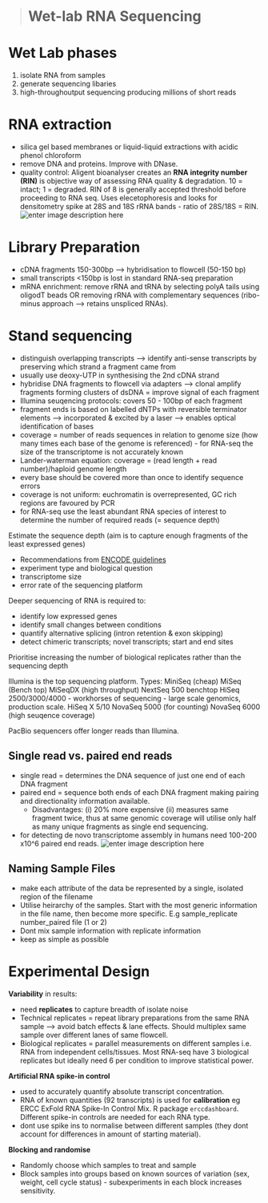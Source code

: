>  # Wet-lab RNA Sequencing

# Wet Lab phases
1. isolate RNA from samples
2. generate sequencing libaries
3. high-throughoutput sequencing producing millions of short reads

 
 # RNA extraction
* silica gel based membranes or liquid-liquid extractions with acidic phenol chloroform
* remove DNA and proteins. Improve with DNase.
* quality control: Aligent bioanalyser creates an **RNA integrity number (RIN)** is objective way of assessing RNA quality & degradation. 10 = intact; 1 = degraded. RIN of 8 is generally accepted threshold before proceeding to RNA seq. Uses elecetophoresis and looks for densitometry spike at 28S and 18S rRNA bands - ratio of 28S/18S = RIN.
 ![enter image description here](http://tlcr.amegroups.com/article/viewFile/286/596/2055)

# Library Preparation
* cDNA fragments 150-300bp —> hybridisation to flowcell (50-150 bp)
* small transcripts <150bp is lost in standard RNA-seq preparation
* mRNA enrichment: remove rRNA and tRNA by selecting polyA tails using oligodT beads OR removing rRNA with complementary sequences (ribo-minus approach —> retains unspliced RNAs).
 
# Stand sequencing
* distinguish overlapping transcripts —> identify anti-sense transcripts by preserving which strand a fragment came from
* usually use deoxy-UTP in synthesising the 2nd cDNA strand
* hybridise DNA fragments to flowcell via adapters —> clonal amplify fragments forming clusters of dsDNA = improve signal of each fragment
* Illumina seuqencing protocols: covers 50 - 100bp of each fragment
* fragment ends is based on labelled dNTPs with reversible terminator elements —> incorporated & excited by a laser —> enables optical identification of bases
* coverage = number of reads sequences in relation to genome size (how many times each base of the genome is referenced) - for RNA-seq the size of the transcriptome is not accurately known
* Lander-waterman equation: coverage = (read length + read number)/haploid genome length
* every base should be covered more than once to identify sequence errors
* coverage is not uniform: euchromatin is overrepresented, GC rich regions are favoured by PCR
* for RNA-seq use the least abundant RNA species of interest to determine the number of required reads (= sequence depth)

Estimate the sequence depth (aim is to capture enough fragments of the least expressed genes)
-  Recommendations from [ENCODE guidelines](https://www.encodeproject.org/about/experiment-guidelines/)
- experiment type and biological question
- transcriptome size
- error rate of the sequencing platform

Deeper sequencing of RNA is required to:
* identify low expressed genes
* identify small changes between conditions
* quantify alternative splicing (intron retention & exon skipping)
* detect chimeric transcripts; novel transcripts; start and end sites

Prioritise increasing the number of biological replicates rather than the sequencing depth

Illumina is the top sequencing platform. Types:
MiniSeq (cheap)
MiSeq (Bench top)
MiSeqDX (high throughput)
NextSeq 500 benchtop
HiSeq 2500/3000/4000 - workhorses of sequencing - large scale genomics, production scale.
HiSeq X 5/10
NovaSeq 5000 (for counting)
NovaSeq 6000 (high seuqence coverage)

PacBio sequencers offer longer reads than Illumina. 

## Single read vs. paired end reads
* single read = determines the DNA sequence of just one end of each DNA fragment
* paired end = sequence both ends of each DNA fragment making pairing and directionality information available. 
	* Disadvantages: (i) 20% more expensive (ii) measures same fragment twice, thus at same genomic coverage will utilise only half as many unique fragments as single end sequencing. 
* for detecting de novo transcriptome assembly in humans need 100-200 x10^6 paired end reads.
![enter image description here](https://www.yourgenome.org/sites/default/files/images/illustrations/bioinformatics_single-end_pair-end_reads_yourgenome.png)

## Naming Sample Files

- make each attribute of the data be represented by a single, isolated region of the filename
- Utilise heirarchy of the samples. Start with the most generic information in the file name, then become more specific. E.g sample_replicate number_paired file (1 or 2)
- Dont mix sample information with replicate information
- keep as simple as possible


# Experimental Design
 
**Variability** in results:
* need **replicates** to capture breadth of isolate noise
* Technical replicates = repeat library preparations from the same RNA sample —> avoid batch effects & lane effects. Should multiplex same sample over different lanes of same flowcell.
* Biological replicates = parallel measurements on different samples i.e. RNA from independent cells/tissues. Most RNA-seq have 3 biological replicates but ideally need 6 per condition to improve statistical power.
 
**Artificial RNA spike-in control**
* used to accurately quantify absolute transcript concentration. 
* RNA of known quantities (92 transcripts) is used for **calibration** eg ERCC ExFold RNA Spike-In Control Mix. R package `erccdashboard`. Different spike-in controls are needed for each RNA type.
* dont use spike ins to normalise between different samples (they dont account for differences in amount of starting material).
 
**Blocking and randomise**
* Randomly choose which samples to treat and sample
* Block samples into groups based on known sources of variation (sex, weight, cell cycle status) - subexperiments in each block increases sensitivity.
<!--stackedit_data:
eyJoaXN0b3J5IjpbMTMxMzIyMDU0OCwtMTY3NzQyMjU4NV19
-->